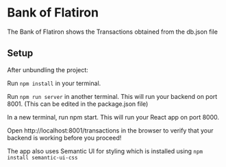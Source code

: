 # Bank of Flatiron

The Bank of Flatiron shows the Transactions obtained from the db.json file

## Setup

After unbundling the project:

Run `npm install` in your terminal.

Run `npm run server` in another terminal. This will run your backend on port 8001. (This can be edited in the package.json file)

In a new terminal, run npm start. This will run your React app on port 8000.

Open http://localhost:8001/transactions in the browser to verify that your backend is working before you proceed!

The app also uses Semantic UI for styling which is installed using `npm install semantic-ui-css`

